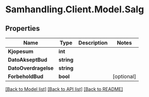 # Samhandling.Client.Model.Salg

## Properties

Name | Type | Description | Notes
------------ | ------------- | ------------- | -------------
**Kjopesum** | **int** |  | 
**DatoAkseptBud** | **string** |  | 
**DatoOverdragelse** | **string** |  | 
**ForbeholdBud** | **bool** |  | [optional] 

[[Back to Model list]](../../README.md#documentation-for-models) [[Back to API list]](../../README.md#documentation-for-api-endpoints) [[Back to README]](../../README.md)


